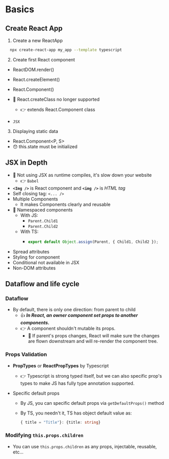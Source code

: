 # Basics

## Create React App

1. Create a new ReactApp

```bash
  npx create-react-app my_app --template typescript
```

2. Create first React component

- ReactDOM.render()
- React.createElement()
- React.Component()
- 🧨 React.createClass no longer supported

  - 👉 extends React.Component class

- `JSX`

3. Displaying static data

- React.Component<P, S>
- 😯 this.state must be initialized

## JSX in Depth

- 🚫 Not using JSX as runtime compiles, it's slow down your website
  - 👉 `Babel`
- **`<Img />`** is React component and **`<img />`** is _HTML tag_
- Self closing tag: `<... />`
- Multiple Components
  - It makes Components clearly and reusable
- 👏 Namespaced components
  - With JS:
    - `Parent.Child1`
    - `Parent.Child2`
  - With TS:
    - ```javascript
      export default Object.assign(Parent, { Child1, Child2 });
      ```
- Spread attributes
- Styling for component
- Conditional not available in JSX
- Non-DOM attributes

## Dataflow and life cycle

### Dataflow

- By default, there is only one direction: from parent to child
  - 👍 **_In React, an owner component set props to another components._**
  - 👉 A component shouldn't mutable its props.
    - 👏 If parent's props changes, React will make sure the changes are flown downstream and will re-render the component tree.

### Props Validation

- **PropTypes** or **ReactPropTypes** by Typescript

  - 👉 Typescript is strong typed itself, but we can also specific prop's types to make JS has fully type annotation supported.

- Specific default props

  - By JS, you can specific default props via `getDefaultProps()` method

  - By TS, you needn't it, TS has object default value as:

    ```typescript
    { title = "Title"}: {title: string}
    ```

### Modifying `this.props.children`

- You can use `this.props.children` as any props, injectable, reusable, etc...
